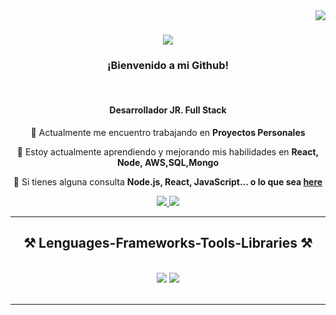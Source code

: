 <img align="right" src="https://visitor-badge.laobi.icu/badge?page_id=AlexGR22.AlexGR22" />

<h1 align="center">
    <img src="https://readme-typing-svg.herokuapp.com/?font=Righteous&size=35&center=true&vCenter=true&width=500&height=70&duration=4000&lines=Hola+a+Todos!+👋;+Soy+Alexis!;" />
</h1>

<h3 align="center">¡Bienvenido a mi Github!</h3>

<br/>

<div align="center">

  <h4> Desarrollador JR. Full Stack  </h4>
 
 🔭 Actualmente me encuentro trabajando en **Proyectos Personales**
 
 🌱 Estoy actualmente aprendiendo y mejorando mis habilidades en **React, Node, AWS,SQL,Mongo**

💬 Si tienes alguna consulta **Node.js, React, JavaScript... o lo que sea [here](https://www.linkedin.com/in/alexisg-r/)**


 </div>
 
<div align="center"> 
  <a href="https://www.linkedin.com/in/alexisg-r/" target="_blank">
    <img src="https://img.shields.io/badge/LinkedIn-0077B5?style=for-the-badge&logo=linkedin&logoColor=white" target="_blank" />
  </a>
  <a href="https://www.alexrosa.site/" target="_blank">
     <img src="https://img.shields.io/badge/Portfolio-FF5722?style=for-the-badge&logo=todoist&logoColor=white" target="_blank" /> <!-- sqlite, safari, google-chrome are other good icon options -->
  </a>
</div>

 <hr/>
 
<h2 align="center">⚒️ Lenguages-Frameworks-Tools-Libraries ⚒️</h2>
<br/>
<div align="center">
    <img src="https://skillicons.dev/icons?i=react,bootstrap,mui,html,css,vscode,github,figma,tailwind,git,r" />
    <img src="https://skillicons.dev/icons?i=nodejs,javascript,typescript,express,mongodb,nextjs,remix,astro,mysql,prisma" /><br>
</div>

<br/>
<hr/>

<!--
<div align="center">
  <h2>🐍 My Contributions 🐍</h2>
  <br>
  <img alt="snake eating my contributions" src="https://raw.githubusercontent.com/salesp07/salesp07/output/github-contribution-grid-snake.svg" />
  
  <br/><br/><br/>
</div>

<hr/>

<!-- <h2 align="center">⚡ Stats ⚡</h2>
<br>
<div align=center>
  <img width=390 src="https://github-readme-streak-stats-salesp07.vercel.app/?user=salesp07&count_private=true&theme=react&border_radius=10" alt="streak stats"/>
  <img width=390 src="https://github-readme-stats-salesp07.vercel.app/api?username=salesp07&count_private=true&show_icons=true&theme=react&rank_icon=github&border_radius=10" alt="readme stats" />
  <br/>
  <img width=325 align="center" src="https://github-readme-stats-salesp07.vercel.app/api/top-langs/?username=salesp07&hide=HTML&langs_count=8&layout=compact&theme=react&border_radius=10&size_weight=0.5&count_weight=0.5&exclude_repo=github-readme-stats" alt="top langs" />
</div> -->


<br/>

